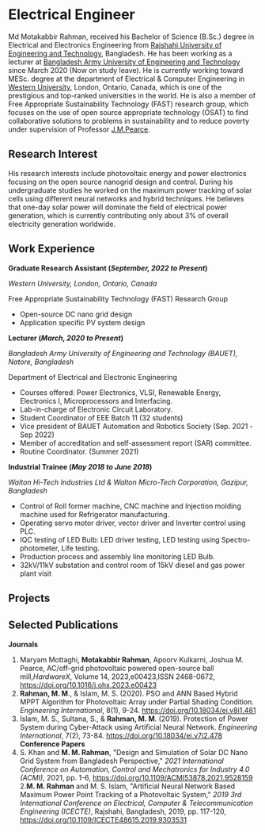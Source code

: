 # Electrical Engineer
Md Motakabbir Rahman, received his Bachelor of Science (B.Sc.) degree in Electrical and Electronics Engineering from  [Rajshahi University of Engineering and Technology](https://www.ruet.ac.bd/), Bangladesh. He has been working as a lecturer at [Bangladesh Army University of Engineering and Technology](https://bauet.ac.bd/) since March 2020 (Now on study leave). He is currently working toward MESc. degree at the department of Electrical & Computer Engineering in [Western University](https://www.uwo.ca), London, Ontario, Canada, which is one of the prestigious and top-ranked universities in the world. He is also a member of Free Appropriate Sustainability Technology (FAST) research group, which focuses on the use of open source appropriate technology (OSAT) to find collaborative solutions to problems in sustainability and to reduce poverty under supervision of Professor [J.M.Pearce](https://www.appropedia.org/User:J.M.Pearce).
## Research Interest
His research interests include photovoltaic energy and power electronics focusing on the open source nanogrid design and control. During his undergraduate studies he worked on the maximum power tracking of solar cells using different neural networks and hybrid techniques. He believes that one-day solar power will dominate the field of electrical power generation, which is currently contributing only about 3% of overall electricity generation worldwide. 
## Work Experience 
**Graduate Research Assistant (_September, 2022 to Present_)**

_Western University, London, Ontario, Canada_

Free Appropriate Sustainability Technology (FAST) Research Group 
- Open-source DC nano grid design
- Application specific PV system design

  
**Lecturer (_March, 2020 to Present_)**

_Bangladesh Army University of Engineering and Technology (BAUET), Natore, Bangladesh_ 

Department of Electrical and Electronic Engineering 

- Courses offered: Power Electronics, VLSI, Renewable Energy, Electronics I, Microprocessors and Interfacing. 
- Lab-in-charge of Electronic Circuit Laboratory.
- Student Coordinator of EEE Batch 11 (32 students)
- Vice president of BAUET Automation and Robotics Society (Sep. 2021 -Sep 2022)
- Member of accreditation and self-assessment report (SAR) committee.
- Routine Coordinator. (Summer 2021)


**Industrial Trainee (_May 2018 to June 2018_)**

_Walton Hi-Tech Industries Ltd & Walton Micro-Tech Corporation, Gazipur, Bangladesh_

- Control of Roll former machine, CNC machine and Injection molding machine used for Refrigerator manufacturing.
- Operating servo motor driver, vector driver and Inverter control using PLC.
- IQC testing of LED Bulb: LED driver testing, LED testing using Spectro-photometer, Life testing.
- Production process and assembly line monitoring LED Bulb.
- 32kV/11kV substation and control room of 15kV diesel and gas power plant visit


## Projects

## Selected Publications
**Journals**
1. Maryam Mottaghi, **Motakabbir Rahman**, Apoorv Kulkarni, Joshua M. Pearce, AC/off-grid photovoltaic powered open-source ball mill,_HardwareX_, Volume 14, 2023,e00423,ISSN 2468-0672, https://doi.org/10.1016/j.ohx.2023.e00423
2. **Rahman, M. M**., & Islam, M. S. (2020). PSO and ANN Based Hybrid MPPT Algorithm  for Photovoltaic Array under Partial Shading Condition. _Engineering  International_, 8(1), 9-24. https://doi.org/10.18034/ei.v8i1.481
3. Islam, M. S., Sultana, S., & **Rahman, M. M**.  (2019). Protection of Power System during Cyber-Attack using Artificial  Neural Network. _Engineering International_, 7(2),  73-84. https://doi.org/10.18034/ei.v7i2.478
**Conference Papers**
1. S. Khan and **M. M. Rahman**, "Design and  Simulation of Solar DC Nano Grid System from Bangladesh Perspective," _2021  International Conference on Automation, Control and Mechatronics for Industry  4.0 (ACMI)_, 2021, pp. 1-6, https://doi.org/10.1109/ACMI53878.2021.9528159
2.**M. M. Rahman** and M. S. Islam, "Artificial Neural Network Based Maximum Power  Point Tracking of a Photovoltaic System," _2019 3rd International  Conference on Electrical, Computer & Telecommunication Engineering  (ICECTE)_, Rajshahi, Bangladesh, 2019, pp. 117-120, https://doi.org/10.1109/ICECTE48615.2019.9303531
